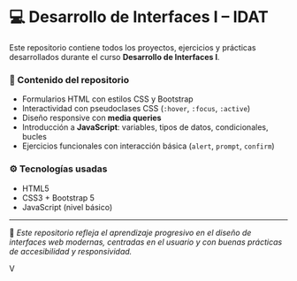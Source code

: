 # 💻 Desarrollo de Interfaces I – IDAT

Este repositorio contiene todos los proyectos, ejercicios y prácticas desarrollados durante el curso **Desarrollo de Interfaces I**.

### 🚀 Contenido del repositorio
- Formularios HTML con estilos CSS y Bootstrap
- Interactividad con pseudoclases CSS (`:hover`, `:focus`, `:active`)
- Diseño responsive con **media queries**
- Introducción a **JavaScript**: variables, tipos de datos, condicionales, bucles
- Ejercicios funcionales con interacción básica (`alert`, `prompt`, `confirm`)

### ⚙️ Tecnologías usadas
- HTML5
- CSS3 + Bootstrap 5
- JavaScript (nivel básico)

---

📌 *Este repositorio refleja el aprendizaje progresivo en el diseño de interfaces web modernas, centradas en el usuario y con buenas prácticas de accesibilidad y responsividad.*

V
